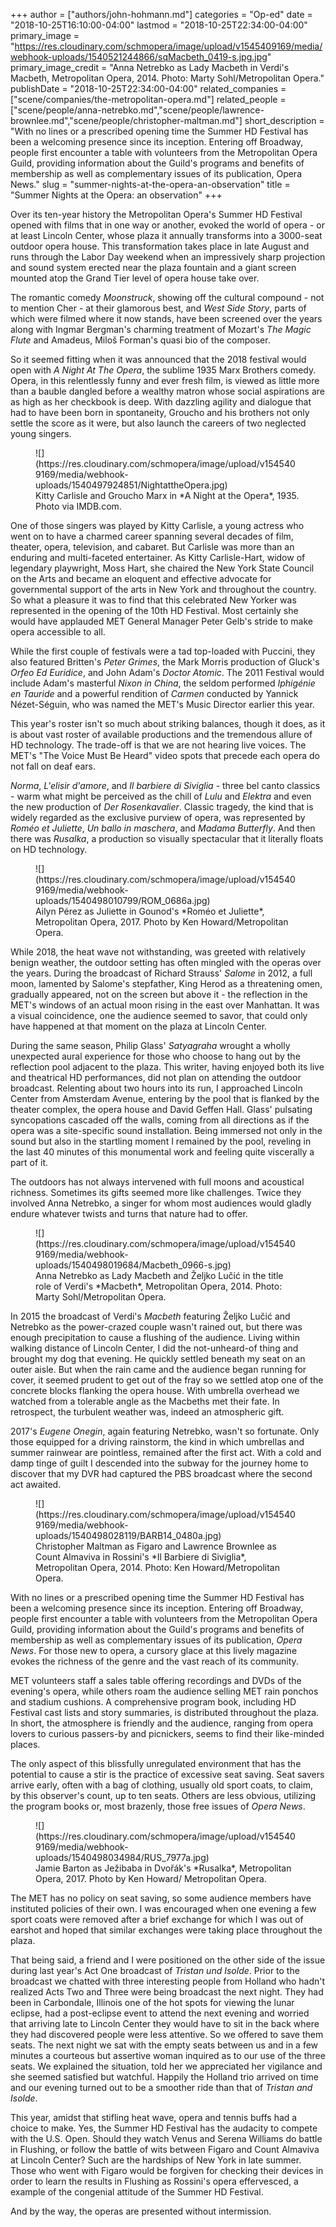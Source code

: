 +++
author = ["authors/john-hohmann.md"]
categories = "Op-ed"
date = "2018-10-25T16:10:00-04:00"
lastmod = "2018-10-25T22:34:00-04:00"
primary_image = "https://res.cloudinary.com/schmopera/image/upload/v1545409169/media/webhook-uploads/1540521244866/sqMacbeth_0419-s.jpg.jpg"
primary_image_credit = "Anna Netrebko as Lady Macbeth in Verdi's Macbeth, Metropolitan Opera, 2014. Photo: Marty Sohl/Metropolitan Opera."
publishDate = "2018-10-25T22:34:00-04:00"
related_companies = ["scene/companies/the-metropolitan-opera.md"]
related_people = ["scene/people/anna-netrebko.md","scene/people/lawrence-brownlee.md","scene/people/christopher-maltman.md"]
short_description = "With no lines or a prescribed opening time the Summer HD Festival has been a welcoming presence since its inception. Entering off Broadway, people first encounter a table with volunteers from the Metropolitan Opera Guild, providing information about the Guild&#039;s programs and benefits of membership as well as complementary issues of its publication, Opera News."
slug = "summer-nights-at-the-opera-an-observation"
title = "Summer Nights at the Opera: an observation"
+++

Over its ten-year history the Metropolitan Opera's Summer HD Festival opened with films that in one way or another, evoked the world of opera - or at least Lincoln Center, whose plaza it annually transforms into a 3000-seat outdoor opera house. This transformation takes place in late August and runs through the Labor Day weekend when an impressively sharp projection and sound system erected near the plaza fountain and a giant screen mounted atop the Grand Tier level of opera house take over.

The romantic comedy *Moonstruck*, showing off the cultural compound - not to mention Cher - at their glamorous best, and *West Side Story*, parts of which were filmed where it now stands, have been screened over the years along with Ingmar Bergman's charming treatment of Mozart's *The Magic Flute* and Amadeus, Miloš Forman's quasi bio of the composer.

So it seemed fitting when it was announced that the 2018 festival would open with *A Night At The Opera*, the sublime 1935 Marx Brothers comedy. Opera, in this relentlessly funny and ever fresh film, is viewed as little more than a bauble dangled before a wealthy matron whose social aspirations are as high as her checkbook is deep. With dazzling agility and dialogue that had to have been born in spontaneity, Groucho and his brothers not only settle the score as it were, but also launch the careers of two neglected young singers. 

<figure data-type="image">
![](https://res.cloudinary.com/schmopera/image/upload/v1545409169/media/webhook-uploads/1540497924851/NightattheOpera.jpg)
<figcaption>Kitty Carlisle and Groucho Marx in *A Night at the Opera*, 1935. Photo via IMDB.com.</figcaption>
</figure>

One of those singers was played by Kitty Carlisle, a young actress who went on to have a charmed career spanning several decades of film, theater, opera, television, and cabaret. But Carlisle was more than an enduring and multi-faceted entertainer. As Kitty Carlisle-Hart, widow of legendary playwright, Moss Hart, she chaired the New York State Council on the Arts and became an eloquent and effective advocate for governmental support of the arts in New York and throughout the country. So what a pleasure it was to find that this celebrated New Yorker was represented in the opening of the 10th HD Festival. Most certainly she would have applauded MET General Manager Peter Gelb's stride to make opera accessible to all. 

While the first couple of festivals were a tad top-loaded with Puccini, they also featured Britten's *Peter Grimes*, the Mark Morris production of Gluck's *Orfeo Ed Euridice*, and John Adam's *Doctor Atomic*. The 2011 Festival would include Adam's masterful *Nixon in China*, the seldom performed *Iphigénie en Tauride* and a powerful rendition of *Carmen* conducted by Yannick Nézet-Séguin, who was named the MET's Music Director earlier this year.

This year's roster isn't so much about striking balances, though it does, as it is about vast roster of available productions and the tremendous allure of HD technology. The trade-off is that we are not hearing live voices. The MET's "The Voice Must Be Heard" video spots that precede each opera do not fall on deaf ears.

*Norma*, *L'elisir d'amore*, and *Il barbiere di Siviglia* - three bel canto classics - warm what might be perceived as the chill of *Lulu* and *Elektra* and even the new production of *Der Rosenkavalier*. Classic tragedy, the kind that is widely regarded as the exclusive purview of opera, was represented by *Roméo et Juliette*, *Un ballo in maschera*, and *Madama Butterfly*. And then there was *Rusalka*, a production so visually spectacular that it literally floats on HD technology.

<figure data-type="image">
![](https://res.cloudinary.com/schmopera/image/upload/v1545409169/media/webhook-uploads/1540498010799/ROM_0686a.jpg)
<figcaption>Ailyn Pérez as Juliette in Gounod's *Roméo et Juliette*, Metropolitan Opera, 2017. Photo by Ken Howard/Metropolitan Opera.</figcaption>
</figure>

While 2018, the heat wave not withstanding, was greeted with relatively benign weather, the outdoor setting has often mingled with the operas over the years. During the broadcast of Richard Strauss' *Salome* in 2012, a full moon, lamented by Salome's stepfather, King Herod as a threatening omen, gradually appeared, not on the screen but above it - the reflection in the MET's windows of an actual moon rising in the east over Manhattan. It was a visual coincidence, one the audience seemed to savor, that could only have happened at that moment on the plaza at Lincoln Center. 

During the same season, Philip Glass' *Satyagraha* wrought a wholly unexpected aural experience for those who choose to hang out by the reflection pool adjacent to the plaza. This writer, having enjoyed both its live and theatrical HD performances, did not plan on attending the outdoor broadcast. Relenting about two hours into its run, I approached Lincoln Center from Amsterdam Avenue, entering by the pool that is flanked by the theater complex, the opera house and David Geffen Hall. Glass' pulsating syncopations cascaded off the walls, coming from all directions as if the opera was a site-specific sound installation. Being immersed not only in the sound but also in the startling moment I remained by the pool, reveling in the last 40 minutes of this monumental work and feeling quite viscerally a part of it.

The outdoors has not always intervened with full moons and acoustical richness. Sometimes its gifts seemed more like challenges. Twice they involved Anna Netrebko, a singer for whom most audiences would gladly endure whatever twists and turns that nature had to offer. 

<figure data-type="image">
![](https://res.cloudinary.com/schmopera/image/upload/v1545409169/media/webhook-uploads/1540498019684/Macbeth_0966-s.jpg)
<figcaption>Anna Netrebko as Lady Macbeth and Željko Lučić in the title role of Verdi's *Macbeth*, Metropolitan Opera, 2014. Photo: Marty Sohl/Metropolitan Opera.</figcaption>
</figure>

In 2015 the broadcast of Verdi's *Macbeth* featuring Željko Lučić and Netrebko as the power-crazed couple wasn't rained out, but there was enough precipitation to cause a flushing of the audience. Living within walking distance of Lincoln Center, I did the not-unheard-of thing and brought my dog that evening. He quickly settled beneath my seat on an outer aisle. But when the rain came and the audience began running for cover, it seemed prudent to get out of the fray so we settled atop one of the concrete blocks flanking the opera house. With umbrella overhead we watched from a tolerable angle as the Macbeths met their fate. In retrospect, the turbulent weather was, indeed an atmospheric gift.

2017's *Eugene Onegin*, again featuring Netrebko, wasn't so fortunate. Only those equipped for a driving rainstorm, the kind in which umbrellas and summer rainwear are pointless, remained after the first act. With a cold and damp tinge of guilt I descended into the subway for the journey home to discover that my DVR had captured the PBS broadcast where the second act awaited.

<figure data-type="image">
![](https://res.cloudinary.com/schmopera/image/upload/v1545409169/media/webhook-uploads/1540498028119/BARB14_0480a.jpg)
<figcaption>Christopher Maltman as Figaro and Lawrence Brownlee as Count Almaviva in Rossini's *Il Barbiere di Siviglia*, Metropolitan Opera, 2014. Photo: Ken Howard/Metropolitan Opera.</figcaption>
</figure>

With no lines or a prescribed opening time the Summer HD Festival has been a welcoming presence since its inception. Entering off Broadway, people first encounter a table with volunteers from the Metropolitan Opera Guild, providing information about the Guild's programs and benefits of membership as well as complementary issues of its publication, *Opera News*. For those new to opera, a cursory glace at this lively magazine evokes the richness of the genre and the vast reach of its community.

MET volunteers staff a sales table offering recordings and DVDs of the evening's opera, while others roam the audience selling MET rain ponchos and stadium cushions. A comprehensive program book, including HD Festival cast lists and story summaries, is distributed throughout the plaza. In short, the atmosphere is friendly and the audience, ranging from opera lovers to curious passers-by and picnickers, seems to find their like-minded places. 

The only aspect of this blissfully unregulated environment that has the potential to cause a stir is the practice of excessive seat saving. Seat savers arrive early, often with a bag of clothing, usually old sport coats, to claim, by this observer's count, up to ten seats. Others are less obvious, utilizing the program books or, most brazenly, those free issues of *Opera News*.

<figure data-type="image">
![](https://res.cloudinary.com/schmopera/image/upload/v1545409169/media/webhook-uploads/1540498034984/RUS_7977a.jpg)
<figcaption>Jamie Barton as Ježibaba in Dvořák's *Rusalka*, Metropolitan Opera, 2017. Photo by Ken Howard/ Metropolitan Opera.</figcaption>
</figure>

The MET has no policy on seat saving, so some audience members have instituted policies of their own. I was encouraged when one evening a few sport coats were removed after a brief exchange for which I was out of earshot and hoped that similar exchanges were taking place throughout the plaza.

That being said, a friend and I were positioned on the other side of the issue during last year's Act One broadcast of *Tristan und Isolde*. Prior to the broadcast we chatted with three interesting people from Holland who hadn't realized Acts Two and Three were being broadcast the next night. They had been in Carbondale, Illinois one of the hot spots for viewing the lunar eclipse, had a post-eclipse event to attend the next evening and worried that arriving late to Lincoln Center they would have to sit in the back where they had discovered people were less attentive. So we offered to save them seats. The next night we sat with the empty seats between us and in a few minutes a courteous but assertive woman inquired as to our use of the three seats. We explained the situation, told her we appreciated her vigilance and she seemed satisfied but watchful. Happily the Holland trio arrived on time and our evening turned out to be a smoother ride than that of *Tristan and Isolde*.

This year, amidst that stifling heat wave, opera and tennis buffs had a choice to make. Yes, the Summer HD Festival has the audacity to compete with the U.S. Open. Should they watch Venus and Serena Williams do battle in Flushing, or follow the battle of wits between Figaro and Count Almaviva at Lincoln Center? Such are the hardships of New York in late summer. Those who went with Figaro would be forgiven for checking their devices in order to learn the results in Flushing as Rossini's opera effervesced, a example of the congenial attitude of the Summer HD Festival. 

And by the way, the operas are presented without intermission.
